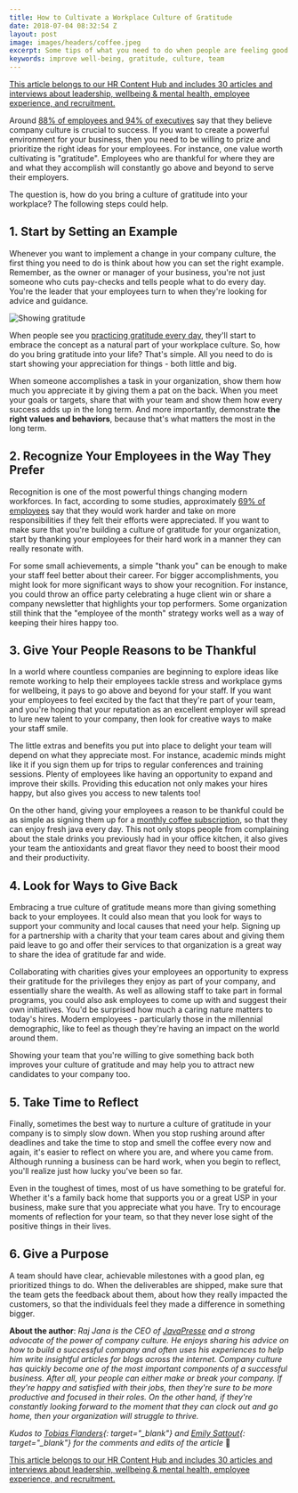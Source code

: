 ```yaml
---
title: How to Cultivate a Workplace Culture of Gratitude
date: 2018-07-04 08:32:54 Z
layout: post
image: images/headers/coffee.jpeg
excerpt: Some tips of what you need to do when people are feeling good.
keywords: improve well-being, gratitude, culture, team
---
```


<section class="hub-content-link">
  <a href="https://www.teammood.com/en/hub/hr-hub/">This article belongs to our <span>HR Content Hub</span> and includes 30 articles and interviews about leadership, wellbeing & mental health, employee experience, and recruitment.</a>
</section>

Around [88% of employees and 94% of executives](https://www2.deloitte.com/content/dam/Deloitte/global/Documents/About-Deloitte/gx-core-beliefs-and-culture.pdf) say that they believe company culture is crucial to success. If you want to create a powerful environment for your business, then you need to be willing to prize and prioritize the right ideas for your employees. For instance, one value worth cultivating is "gratitude". Employees who are thankful for where they are and what they accomplish will constantly go above and beyond to serve their employers.

The question is, how do you bring a culture of gratitude into your workplace? The following steps could help.

## 1. Start by Setting an Example

Whenever you want to implement a change in your company culture, the first thing you need to do is think about how you can set the right example. Remember, as the owner or manager of your business, you're not just someone who cuts pay-checks and tells people what to do every day. You're the leader that your employees turn to when they're looking for advice and guidance.

<img src="/images/posts/thanks.mp4" alt="Showing gratitude">

When people see you [practicing gratitude every day](https://www.forbes.com/sites/karlsun/2017/12/18/how-to-create-a-culture-of-gratitude-in-the-workplace/), they'll start to embrace the concept as a natural part of your workplace culture. So, how do you bring gratitude into your life? That's simple. All you need to do is start showing your appreciation for things - both little and big.

When someone accomplishes a task in your organization, show them how much you appreciate it by giving them a pat on the back. When you meet your goals or targets, share that with your team and show them how every success adds up in the long term. And more importantly, demonstrate&nbsp;**the right values and behaviors**, because that's what matters the most in the long term.

## 2. Recognize Your Employees in the Way They Prefer

Recognition is one of the most powerful things changing modern workforces. In fact, according to some studies, approximately [69% of employees](http://www.workstars.com/recognition-and-engagement-blog/2017/08/18/10-knockout-employee-recognition-statistics-for-hr-infographic/) say that they would work harder and take on more responsibilities if they felt their efforts were appreciated. If you want to make sure that you're building a culture of gratitude for your organization, start by thanking your employees for their hard work in a manner they can really resonate with.

For some small achievements, a simple "thank you" can be enough to make your staff feel better about their career. For bigger accomplishments, you might look for more significant ways to show your recognition. For instance, you could throw an office party celebrating a huge client win or share a company newsletter that highlights your top performers. Some organization still think that the "employee of the month" strategy works well as a way of keeping their hires happy too.

## 3. Give Your People Reasons to be Thankful

In a world where countless companies are beginning to explore ideas like remote working to help their employees tackle stress and workplace gyms for wellbeing, it pays to go above and beyond for your staff. If you want your employees to feel excited by the fact that they're part of your team, and you're hoping that your reputation as an excellent employer will spread to lure new talent to your company, then look for creative ways to make your staff smile.

The little extras and benefits you put into place to delight your team will depend on what they appreciate most. For instance, academic minds might like it if you sign them up for trips to regular conferences and training sessions. Plenty of employees like having an opportunity to expand and improve their skills. Providing this education not only makes your hires happy, but also gives you access to new talents too!

On the other hand, giving your employees a reason to be thankful could be as simple as signing them up for a [monthly coffee subscription](https://www.javapresse.com/pages/subscriptions-gifts), so that they can enjoy fresh java every day. This not only stops people from complaining about the stale drinks you previously had in your office kitchen, it also gives your team the antioxidants and great flavor they need to boost their mood and their productivity.

## 4. Look for Ways to Give Back

Embracing a true culture of gratitude means more than giving something back to your employees. It could also mean that you look for ways to support your community and local causes that need your help. Signing up for a partnership with a charity that your team cares about and giving them paid leave to go and offer their services to that organization is a great way to share the idea of gratitude far and wide.

Collaborating with charities gives your employees an opportunity to express their gratitude for the privileges they enjoy as part of your company, and essentially share the wealth. As well as allowing staff to take part in formal programs, you could also ask employees to come up with and suggest their own initiatives. You'd be surprised how much a caring nature matters to today's hires. Modern employees - particularly those in the millennial demographic, like to feel as though they're having an impact on the world around them.

Showing your team that you're willing to give something back both improves your culture of gratitude and may help you to attract new candidates to your company too.

## 5. Take Time to Reflect

Finally, sometimes the best way to nurture a culture of gratitude in your company is to simply slow down. When you stop rushing around after deadlines and take the time to stop and smell the coffee every now and again, it's easier to reflect on where you are, and where you came from. Although running a business can be hard work, when you begin to reflect, you'll realize just how lucky you've been so far.

Even in the toughest of times, most of us have something to be grateful for. Whether it's a family back home that supports you or a great USP in your business, make sure that you appreciate what you have. Try to encourage moments of reflection for your team, so that they never lose sight of the positive things in their lives.

## 6. Give a Purpose

A team should have clear, achievable milestones with a good plan, eg prioritized things to do. When the deliverables are shipped, make sure that the team gets the feedback about them, about how they really impacted the customers, so that the individuals feel they made a difference in something bigger.

**About the author**: *Raj Jana is the CEO of [JavaPresse](https://www.javapresse.com/pages/subscriptions-gifts) and a strong advocate of the power of company culture. He enjoys sharing his advice on how to build a successful company and often uses his experiences to help him write insightful articles for blogs across the internet. Company culture has quickly become one of the most important components of a successful business. After all, your people can either make or break your company. If they're happy and satisfied with their jobs, then they're sure to be more productive and focused in their roles. On the other hand, if they're constantly looking forward to the moment that they can clock out and go home, then your organization will struggle to thrive.*

*Kudos to [Tobias Flanders](https://www.linkedin.com/in/tobias-flanders-5a031656/){: target="_blank"}&nbsp;and [Emily Sattout](https://www.linkedin.com/in/emily-sattout-4a03b77b/){: target="_blank"} for the comments and edits of the article* 🙌

<section class="hub-content-link hub-content-link-end">
  <a href="https://www.teammood.com/en/hub/hr-hub/">This article belongs to our <span>HR Content Hub</span> and includes 30 articles and interviews about leadership, wellbeing & mental health, employee experience, and recruitment.</a>
</section>